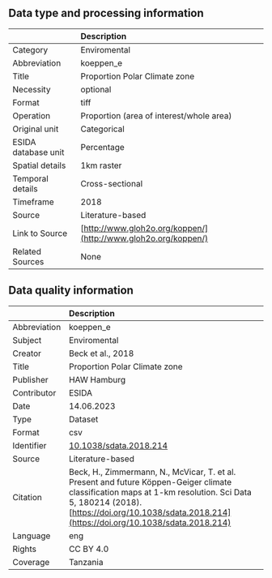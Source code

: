 ## Data type and processing information 

|                     | Description                                                    |
|:--------------------|:---------------------------------------------------------------|
| Category            | Enviromental                                                   |
| Abbreviation        | koeppen_e                                                      |
| Title               | Proportion Polar Climate zone                                  |
| Necessity           | optional                                                       |
| Format              | tiff                                                           |
| Operation           | Proportion (area of interest/whole area)                       |
| Original unit       | Categorical                                                    |
| ESIDA database unit | Percentage                                                     |
| Spatial details     | 1km raster                                                     |
| Temporal details    | Cross-sectional                                                |
| Timeframe           | 2018                                                           |
| Source              | Literature-based                                               |
| Link to Source      | [http://www.gloh2o.org/koppen/](http://www.gloh2o.org/koppen/) |
| Related Sources     | None                                                           |

## Data quality information 

|              | Description                                                                                                                                                                                                                               |
|:-------------|:------------------------------------------------------------------------------------------------------------------------------------------------------------------------------------------------------------------------------------------|
| Abbreviation | koeppen_e                                                                                                                                                                                                                                 |
| Subject      | Enviromental                                                                                                                                                                                                                              |
| Creator      | Beck et al., 2018                                                                                                                                                                                                                         |
| Title        | Proportion Polar Climate zone                                                                                                                                                                                                             |
| Publisher    | HAW Hamburg                                                                                                                                                                                                                               |
| Contributor  | ESIDA                                                                                                                                                                                                                                     |
| Date         | 14.06.2023                                                                                                                                                                                                                                |
| Type         | Dataset                                                                                                                                                                                                                                   |
| Format       | csv                                                                                                                                                                                                                                       |
| Identifier   | [10.1038/sdata.2018.214](https://doi.org/10.1038/sdata.2018.214)                                                                                                                                                                          |
| Source       | Literature-based                                                                                                                                                                                                                          |
| Citation     | Beck, H., Zimmermann, N., McVicar, T. et al. Present and future Köppen-Geiger climate classification maps at 1-km resolution. Sci Data 5, 180214 (2018). [https://doi.org/10.1038/sdata.2018.214](https://doi.org/10.1038/sdata.2018.214) |
| Language     | eng                                                                                                                                                                                                                                       |
| Rights       | CC BY 4.0                                                                                                                                                                                                                                 |
| Coverage     | Tanzania                                                                                                                                                                                                                                  |